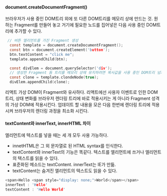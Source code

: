 #### document.createDocumentFragment()
브라우저가 사용 중인 DOM트리 외에 또 다른 DOM트리를 메모리 상에 만드는 것.
원하는 Fragment를 만들어 놓고 거기에 필요한 노드를 집어넣은 다음 사용 중인 DOM트리에 추가할 수 있다.
```c
 // 버튼 엘리먼트를 가진 Fragment 생성 
  const template = document.createDocumentFragment();
  const btn = document.createElement('button');
  btn.textContent = "click me";
  template.appendChild(btn);
```

```c
  const divElem = document.querySelector('div');
  // 생성한 Fragment 돔 트리를 메모리 상에 유지하려면 복사값을 사용 중인 DOM트리 넘겨준다.
  const clone = template.clondeNode(true);
  divElem.appendChild(clone);
```

리액트 가상 DOM이 Fragment와 유사하다. 리액트에선 사용자 이벤트로 인한 DOM트리, 상태 변화를 브라우저 렌더링 트리에 바로 적용시키는 게 아니라 Fragment 성격의 가상 DOM에 적용시킨다. 업데이트 할 내용을 모은 다음 한번에 렌더링 트리에 적용시켜 브라우저의 렌더링 과정을 최소화 시킨다.

#### textContent와 innerText, innerHTML 차이
엘리먼트에 텍스트를 넣을 때는 세 개 모두 사용 가능하다.

- innetHTML은 그 외 문자열로 된 HTML syntax를 인식한다.
- textContent와 innerText의 기능은 똑같다. 텍스트를 엘리먼트에 쓰거나 엘리먼트의 텍스트를 읽을 수 있다.
- 표준화된 메소드는 textContent. innerText는 IE가 만듦.
- textContent는 숨겨진 엘리먼트의 텍스트도 읽을 수 있다.

```c
<span>Hello <span style="display: none;">World</span></span>
innerText : 'Hello'
textContent : 'Hello World'
```